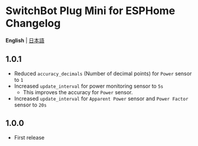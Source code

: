 # SwitchBot Plug Mini for ESPHome Changelog
**English** | [日本語](docs/CHANGELOG-ja.md)

## 1.0.1
- Reduced `accuracy_decimals` (Number of decimal points) for `Power` sensor to `1`
- Increased `update_interval` for power monitoring sensor to `5s`
  - This improves the accuracy for `Power` sensor.
- Increased `update_interval` for `Apparent Power` sensor and `Power Factor` sensor to `20s`

## 1.0.0
- First release
